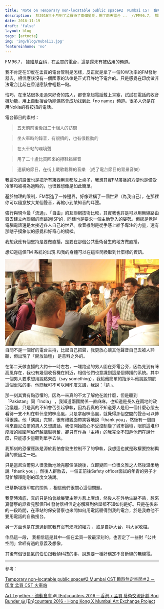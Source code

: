 ```yaml
---
title: 'Note on Temporary non-locatable public space#2  Mumbai CST  臨時無定空間＃2 － 印度 孟買 CST 火車站 － 後記'
description:  於2016年十月到了孟買待了兩個星期，開了兩天電台 ..  //FM96.7， 據維基百科，在孟買的電台，這是還未有被佔用的頻道。  我不肯定在印度在孟買的電台管制是怎樣，反正就是拿了一個10W功率的FM發射器去，相信應該沒有一個國家的法律是正式容許地下電台的。只是感覺在印度做非法電台比起在香港應該會輕鬆一點。 .......
date: 2016-11-19
draft: 'false'
layout: blog
tags: [artnote]
img: 'img/blog/mubai11.jpg'
featureinhome: 'no'
---
```

FM96.7， 據[維基百科](https://en.wikipedia.org/wiki/List_of_radio_stations_in_Mumbai)，在孟買的電台，這是還未有被佔用的頻道。

我不肯定在印度在孟買的電台管制是怎樣，反正就是拿了一個10W功率的FM發射器去，相信應該沒有一個國家的法律是正式容許地下電台的。只是感覺在印度做非法電台比起在香港應該會輕鬆一點。

恰巧，在車站很多走過來好奇的路人，都會拿起電話戴上耳塞，試試在電話的收音機功能，用上自動搜台功能偶然會成功找到此「no name」頻道。很多人仍是在用Nokia的有按扭的電話。

電台節目的素材：

> 五天前前後後跟二十組人的訪問

> 坐火車時的錄音，有很擠的，也有很鬆動的

>    在火車站的環境聲

>   用了二十盧比買回來的擦鞋箱聲音

>    連續的節日，在街上載歌載舞的音樂 （成了電台節目的背景音樂）

我這次的設置也是把所有東西用具都放上桌子，我想其實FM廣播的方便也是備受冷落和被視為過時的，也很難想像是如此簡單。

基於物理的限制，FM製造了一條邊界，好像建構了一個世界（為我自己），在那裡你可以隨意放大某個聲音，再縮小到某知音的耳邊。

強行與現今最「流通」、「自由」的互聯網技術比較，其實我也許是可以用無線路由器去建立內聯網的而跳過ISP的，同樣也是要求一個主動登入的姿勢。但總是覺得電腦電話還是太接近各人自己的世界。收音機則是從手感上給予專注的力量，還有那瞎子摸象似的感覺和好奇心的橋樑。

我想我應有個堅持是要做直播，是要在那個公共藝術發生的地方做直播。

想知道這個FM 系統的出現 和我的身體可以在這空間換取到什麼樣的資訊。

![](/img/blog/mubai11.jpg)
自問不是一個好的電台主持，比起自己把聲，我更放心讓其他聲音自己去被人聆聽，但出現了「開放論壇」 是意料之外的。

在第二天做直播的大約十一時左右，一堆路過的男人圍在旁電台旁，因為見到有咪高風存在，我也有幾個收音機在附近，相信他們也意識到這是個傳播的系統。其中一個男人要求想用說點東西（say something），我給他簡單的指示叫他說說關於這個車站的事，他問我可不可以用印度文講，我說：「請」。

那一刻其實有點恐懼的，因為一來真的不太了解他在說什麼，但是聽到「Pakistan」同「India」   ，我知道兩國關係一直麻麻，也知道是長久在兩地的政治議題，只是真的不知會否引起爭執，因為我真的不知道旁人是用一個什麼心態去看待一支不知在幹什麼的咪高風，只是拿起咪高風，就覺得那個空間的聲音可以傳得很遠。他「演說」完畢，很有禮貌面帶笑容地說「thank you」，然後有一個自稱來自尼泊爾的男人又想講話，我便開始擔心不受控制變了城市論壇，眼前這堆印度版的維圍阿伯們越講越興奮，卻只有作為「主持」的我完全不知遁他們在說什麼，只能憑少量聽到單字去估。

我那刻的恐懼應該是源於我怕會發生控制不了的爭執，我想這也就是政權要控制輿論的原因之一吧。

只是當尼泊爾男人很激動地說完那個演說後，立即變回一位很文雅之人然後溫柔地說「thank you」。然後人群散去，一個正前往Safety officer面試的年青的男子才幫忙解釋剛剛的印度文演說。

巴基斯坦跟印度的關係 ，相信他們很關心這個問題。

我當時淆底，真的只是怕會給展覽主辦方惹上麻煩，然後人在外地生路不熟，惹來真警察的話看見那個FM 發射器相信定必解釋到佛誕都不知如何是好。只是在後來的一段時間，在車站的保安警察也來問如何用電話聽得到我的電台，於是我教他不要用電話的自動捜台。

另一方面也是在想過到底我有沒有熄咪的權力 ，或是自拆大台，叫大家收檔。

作品這一段， 我相信這是其中一個在孟買一役最深刻的。也否定了一些對「公共空間」曾經有過的意義及想像。

其後有個很長氣的伯伯跟我傾科技的事，說想要一種好穩定不會斷線的無線電。

---

參考：

<a href="#">Temporary non-locatable public space#2 Mumbai CST 臨時無定空間＃2 － 印度 孟買 CST 火車站 </a>

<a href="http://www.arttogether.org/boribunder.html" target='blank'>Art Tegether - 流動倉庫 @ [En]counters 2016 ─ 香港 x 孟買 藝術交流計劃 
Bori Bunder @ [En]counters 2016 - Hong Kong X Mumbai Art Exchange Project </a>